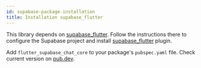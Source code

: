```yaml
---
id: supabase-package-installation
title: Installation supabase_flutter
---
```


This library depends on [supabase_flutter](https://pub.dev/packages/supabase_flutter). Follow the instructions there to configure the Supabase project and install [supabase_flutter](https://supabase.com/docs/reference/dart/introduction) plugin.

Add `flutter_supabase_chat_core` to your package's `pubspec.yaml` file. Check current version on [pub.dev](https://pub.dev/packages/flutter_supabase_chat_core/install).